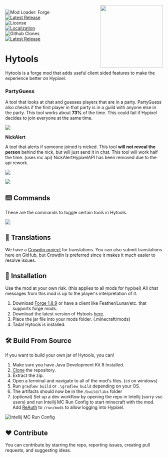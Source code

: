 <img align="right" src="https://raw.githubusercontent.com/udu3324/Hytools/main/src/main/resources/logo.png" height="200"  width="200">

![Mod Loader: Forge](https://img.shields.io/badge/mod%20loader-Forge%201.8.9-e04e14)    
[![Latest Release](https://img.shields.io/github/v/release/udu3324/Hytools)](https://github.com/udu3324/Hytools/releases/latest)    
![License](https://img.shields.io/github/license/udu3324/hytools)    
[![Localization](https://badges.crowdin.net/slimefunaddon/localized.svg)](https://crowdin.com/project/slimefunaddon)    
![Github Clones](https://img.shields.io/github/downloads/udu3324/hytools/total)    
[![Latest Release](https://img.shields.io/badge/dynamic/json?color=1bd96a&label=modrinth&query=downloads&suffix=%20downloads&url=https%3A%2F%2Fapi.modrinth.com%2Fv2%2Fproject%2Fhytools)](https://modrinth.com/mod/hytools)      

# Hytools
Hytools is a forge mod that adds useful client sided features to make the experience better on Hypixel. 

### PartyGuess

A tool that looks at chat and guesses players that are in a party. PartyGuess also checks if the first player in that party is in a guild with anyone else in the party. This tool works about **73%** of the time. This could fail if Hypixel decides to join everyone at the same time.

![](https://cdn.modrinth.com/data/rZiwXEaU/images/e9f8f5f64e52005d750cb5a027153ee9f48d374b.png)

  

**NickAlert**

A tool that alerts if someone joined is nicked. This tool **will not reveal the person** behind the nick, but will just send it in chat. This tool will work half the time. (uses mc api) NickAlertHypixelAPI has been removed due to the api rework.

![](https://cdn.modrinth.com/data/rZiwXEaU/images/f5c311380dc62310d54e8c606d3f4c4f318b3b36.png)

![](https://cdn.modrinth.com/data/rZiwXEaU/images/6e247ac4e93bafe5e0bb3d451a28cb315e098f62.png)

## ⌨️ Commands

These are the commands to toggle certain tools in Hytools.

![](https://cdn.modrinth.com/data/rZiwXEaU/images/fcd0d95faeb663472687dffc9b4e93f921689460.png)

 
## 📜 Translations

We have a [Crowdin project](https://crowdin.com/project/slimefunaddon) for translations. You can also submit translations here on GitHub, but Crowdin is preferred since it makes it much easier to resolve issues.

## 💾 Installation

Use the mod at your own risk. (this applies to all mods for hypixel) All chat messages from this mod is up to the player's interpretation of it.

 1. Download [Forge 1.8.9](https://files.minecraftforge.net/net/minecraftforge/forge/index_1.8.9.html) or have a client like Feather/Lunar/etc. that supports forge mods.
 2. Download the latest version of Hytools [here](https://github.com/udu3324/Hytools/releases/latest).
 3. Place the jar file into your mods folder. (.minecraft/mods)
 4. Tada! Hytools is installed.

## 🛠️ Build From Source

If you want to build your own jar of Hytools, you can!

 1. Make sure you have Java Development Kit 8 Installed.
 2. [Clone](https://github.com/udu3324/Hytools/archive/refs/heads/main.zip) the repository.
 3. Extract the zip.
 4. Open a terminal and navigate to all of the mod's files. (`cd` on windows)
 5. Run `gradlew build` or `.\gradlew build` depending on your OS.
 6. The artifacts should now be in the `/build/libs` folder
 7. (optional) Set up a dev workflow by opening the repo in Intellij (sorry vsc users) and run Intellij MC Run Config to start minecraft with the mod. Add [ReAuth](https://www.curseforge.com/minecraft/mc-mods/reauth/files/4407996) to `/run/mods` to allow logging into Hypixel.      
       
![Intellij MC Run Config](https://cdn.modrinth.com/data/rZiwXEaU/images/4d32c3e55fad1564e1b3dc59581ef4aaad1bdccd.png)

## ❤️ Contribute

You can contribute by starring the repo, reporting issues, creating pull requests, and suggesting ideas.

